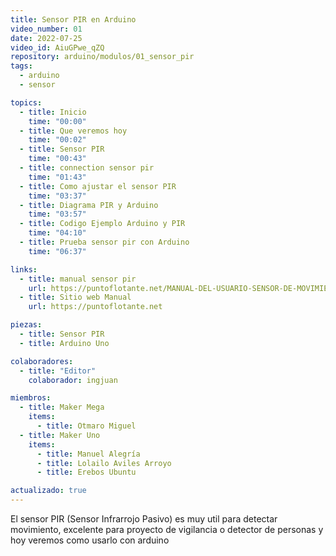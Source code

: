 ```yaml
---
title: Sensor PIR en Arduino
video_number: 01
date: 2022-07-25
video_id: AiuGPwe_qZQ
repository: arduino/modulos/01_sensor_pir
tags:
  - arduino
  - sensor

topics:
  - title: Inicio
    time: "00:00"
  - title: Que veremos hoy
    time: "00:02"
  - title: Sensor PIR
    time: "00:43"
  - title: connection sensor pir
    time: "01:43"
  - title: Como ajustar el sensor PIR
    time: "03:37"
  - title: Diagrama PIR y Arduino
    time: "03:57"
  - title: Codigo Ejemplo Arduino y PIR
    time: "04:10"
  - title: Prueba sensor pir con Arduino
    time: "06:37"

links:
  - title: manual sensor pir
    url: https://puntoflotante.net/MANUAL-DEL-USUARIO-SENSOR-DE-MOVIMIENTO-PIR-HC-SR501.pdf
  - title: Sitio web Manual
    url: https://puntoflotante.net

piezas:
  - title: Sensor PIR
  - title: Arduino Uno

colaboradores:
  - title: "Editor"
    colaborador: ingjuan

miembros:
  - title: Maker Mega
    items:
      - title: Otmaro Miguel
  - title: Maker Uno
    items:
      - title: Manuel Alegría
      - title: Lolailo Aviles Arroyo
      - title: Erebos Ubuntu

actualizado: true
---
```


El sensor PIR (Sensor Infrarrojo Pasivo) es muy util para detectar movimiento, excelente para proyecto de vigilancia o detector de personas y hoy veremos como usarlo con arduino
